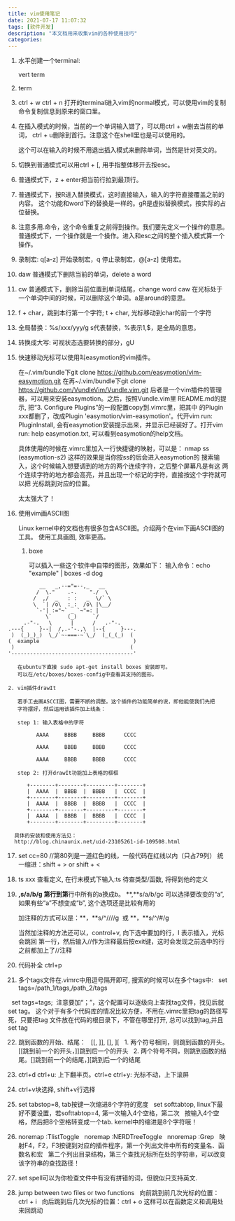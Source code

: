 ```yaml
---
title: vim使用笔记
date: 2021-07-17 11:07:32
tags: [软件开发]
description: "本文档用来收集vim的各种使用技巧"
categories:
---
```


1. 水平创建一个terminal:

   vert term

2. term

3. ctrl + w ctrl + n
   打开的terminal进入vim的normal模式，可以使用vim的复制命令复制信息到原来的窗口里。

4. 在插入模式的时候，当前的一个单词输入错了，可以用ctrl + w删去当前的单词，
   ctrl + u删除到首行。注意这个在shell里也是可以使用的。

   这个可以在输入的时候不用退出插入模式来删除单词，当然是针对英文的。

5. 切换到普通模式可以用ctrl + [, 用手指整体移开去按esc。

6. 普通模式下，z + enter把当前行拉到最顶行。

7. 普通模式下，按R进入替换模式，这时直接输入，输入的字符直接覆盖之前的内容。
   这个功能和word下的替换是一样的。gR是虚拟替换模式，按实际的占位替换。

8. 注意多用.命令，这个命令重复之前得到操作。我们要先定义一个操作的意思。
   普通模式下，一个操作就是一个操作。进入和esc之间的整个插入模式算一个操作。

9. 录制宏: q[a-z] 开始录制宏，q 停止录制宏，@[a-z] 使用宏。

10. daw 普通模式下删除当前的单词，delete a word 

11. cw 普通模式下，删除当前位置到单词结尾，change word
    caw 在光标处于一个单词中间的时候，可以删除这个单词。a是around的意思。

12. f + char，跳到本行第一个字符; t + char, 光标移动到char的前一个字符

13. 全局替换：%s/xxx/yyy/g
    s代表替换，%表示1,$，是全局的意思。

14. 转换成大写: 可视状态选要转换的部分，gU

15. 快速移动光标可以使用叫easymotion的vim插件。
    
    在~/.vim/bundle下git clone https://github.com/easymotion/vim-easymotion.git
    在再~/.vim/bundle下git clone https://github.com/VundleVim/Vundle.vim.git
    后者是一个vim插件的管理器，可以用来安装easymotion。之后，按照Vundle.vim里
    README.md的提示, 把“3. Configure Plugins”的一段配置copy到.vimrc里，把其中
    的Plugin xxx都删了，改成Plugin 'easymotion/vim-easymotion'。代开vim run:
    PluginInstall, 会有easymotion安装提示出来，并显示已经装好了。打开vim run:
    help easymotion.txt, 可以看到easymotion的help文档。

    具体使用的时候在.vimrc里加入一行快捷键的映射，可以是：
    nmap ss <Plug>(easymotion-s2)  这样的效果是当你按ss的后会进入easymotion的
    搜索输入，这个时候输入想要调到的地方的两个连续字符，之后整个屏幕凡是有这
    两个连续字符的地方都会高亮，并且出现一个标记的字符，直接按这个字符就可以把
    光标跳到对应的位置。

    太太强大了！

16. 使用vim画ASCII图

    Linux kernel中的文档也有很多包含ASCII图。介绍两个在vim下画ASCII图的工具。
    使用工具画图, 效率更高。

    1. boxe 
   
       可以插入一些这个软件中自带的图形，效果如下：
       输入命令：echo "example" | boxes -d dog
```
          __   _,--="=--,_   __
         /  \."    .-.    "./  \
        /  ,/  _   : :   _  \/` \
        \  `| /o\  :_:  /o\ |\__/
         `-'| :="~` _ `~"=: |
    	    \`     (_)     `/
     .-"-.   \      |      /   .-"-.
.---{     }--|  /,.-'-.,\  |--{     }---.
 )  (_)_)_)  \_/`~-===-~`\_/  (_(_(_)  (
(  example                              )
 )                                     (
'---------------------------------------'
```
       在ubuntu下直接 sudo apt-get install boxes 安装即可。
       可以在/etc/boxes/boxes-config中查看其支持的图形。

    2. vim插件drawIt

       若手工去画ASCCI图，需要不断的调整。这个插件的功能简单的说，即他能使我们先把
       字符摆好，然后运用该插件加上线条：

       step 1: 输入表格中的字符
```
         AAAA     BBBB     BBBB      CCCC

         AAAA     BBBB     BBBB      CCCC

         AAAA     BBBB     BBBB      CCCC
```
       step 2: 打开drawIt功能加上表格的框框
```
      +--------+--------+---------+--------+
      |  AAAA  |  BBBB  |  BBBB   |  CCCC  |
      +--------+--------+---------+--------+
      |  AAAA  |  BBBB  |  BBBB   |  CCCC  |
      +--------+--------+---------+--------+
      |  AAAA  |  BBBB  |  BBBB   |  CCCC  |
      +--------+--------+---------+--------+
```
      具体的安装和使用方法见：
      http://blog.chinaunix.net/uid-23105261-id-109508.html

17. set cc=80 //第80列是一道红色的线，一般代码在红线以内（只占79列）
    统一缩进：shift + > or shift + < 

18. ts xxx 查看定义, 在行末模式下输入:ts 待查类型/函数, 将得到他的定义


19. **,**s/a/b/g 第**行到第**行中所有的a换成b。
    **,**s/a/b/gc 可以选择要改变的“a”, 如果有些“a”不想变成“b”, 这个选项还是比较有用的

    加注释的方式可以是：**，**s/^/\/\//g  或 **，**s/^/#/g

    当然加注释的方法还可以，control+v, 向下选中要加的行，I 表示插入，光标会跳回
    第一行，然后输入//作为注释最后按exit键，这时会发现之前选中的行之前都加上了//注释

20. 代码补全 ctrl+p
 
21. 多个tags文件在.vimrc中用逗号隔开即可, 搜索的时候可以在多个tags中:
    set tags=/path_1/tags,/path_2/tags

    set tags=tags;  注意要加“；”，这个配置可以逐级向上查找tag文件，找见后就set tag。
    这个对于有多个代码库的情况比较方便，不用在.vimrc里把tag的路径写死，只要把tag
    文件放在代码的根目录下，不管在哪里打开, 总可以找到tag,并且set tag

22. 跳到函数的开始、结尾：
    [[, ]], [], ][
    1. 两个符号相同，则跳到函数的开头。[[跳到前一个的开头，]]跳到后一个的开头
    2. 两个符号不同，则跳到函数的结尾。[]跳到前一个的结尾，][跳到后一个的结尾

23. ctrl+d ctrl+u: 上下翻半页。ctrl+e ctrl+y: 光标不动，上下滚屏

24. ctrl+v块选择, shift+v行选择

25. set tabstop=8, tab按键一次缩进8个字符的宽度
    set softtabtop, linux下最好不要设置，若softtabtop=4, 第一次输入4个空格，第二次
    按输入4个空格，然后把8个空格转变成一个tab. kernel中的缩进是8个字符哦！

26. noremap <F4> :TlistToggle<CR>
    noremap <F2> :NERDTreeToggle<CR>
    nnoremap <silent> <F3> :Grep<CR>
    映射F4，F2，F3按键到对应的插件程序，第一个列出文件中所有的变量名、函数名和宏
    第二个列出目录结构，第三个查找光标所在处的字符串，可以改变该字符串的查找路径！

27. set spell可以为你检查文件中有没有拼错的词，但貌似只支持英文. 

28. jump between two files or two functions
    向前跳到前几次光标的位置：ctrl + i
    向后跳到后几次光标的位置：ctrl + o 这样可以在函数定义和调用处来回跳动
